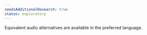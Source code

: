 ```yaml
---
needsAdditionalResearch: true
status: exploratory
---
```


Equivalent audio alternatives are available in the preferred language.
